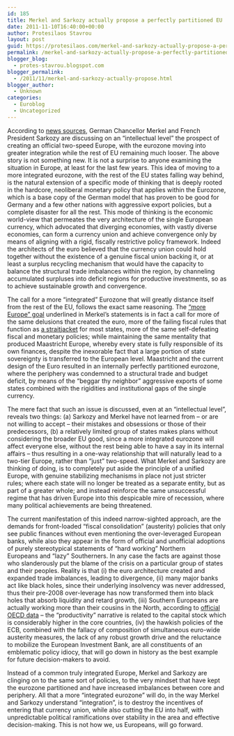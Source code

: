 ```yaml
---
id: 185
title: Merkel and Sarkozy actually propose a perfectly partitioned EU
date: 2011-11-10T16:40:00+00:00
author: Protesilaos Stavrou
layout: post
guid: https://protesilaos.com/merkel-and-sarkozy-actually-propose-a-perfectly-partitioned-eu/
permalink: /merkel-and-sarkozy-actually-propose-a-perfectly-partitioned-eu/
blogger_blog:
  - protes-stavrou.blogspot.com
blogger_permalink:
  - /2011/11/merkel-and-sarkozy-actually-propose.html
blogger_author:
  - Unknown
categories:
  - Euroblog
  - Uncategorized
---
```

According to [news sources](http://www.reuters.com/article/2011/11/09/us-eurozone-future-sarkozy-idUSTRE7A85VV20111109), German Chancellor Merkel and French President Sarkozy are discussing on an &#8220;intellectual level&#8221;&nbsp;the prospect of creating an official two-speed Europe, with the eurozone moving into greater integration while the rest of EU remaining much looser. The above story is not something new. It&nbsp;is not a surprise to anyone examining the situation in Europe, at least for the last few years. This idea of moving to a more integrated eurozone, with the rest of the EU states falling way behind, is the natural extension of a specific mode of thinking that is deeply rooted in the hardcore, neoliberal monetary policy that applies within the Eurozone, which is a base copy of the German model that&nbsp;has proven to be&nbsp;good for Germany and a few other nations with aggressive export policies, but a complete disaster for all the rest. This mode of thinking is the economic world-view that permeates the very architecture of the single European currency, which advocated that diverging economies, with vastly diverse economies, can form a currency union and achieve convergence only by means of&nbsp;aligning with a rigid,&nbsp;fiscally restrictive policy framework. Indeed the architects of the euro believed that the currency union could hold together without the existence of a genuine fiscal union backing it, or at least a surplus recycling mechanism that would have the capacity to balance the structural trade imbalances within the region, by channeling accumulated surpluses into deficit regions for productive investments, so as to achieve sustainable growth and convergence.

The call for a more &#8220;integrated&#8221; Eurozone that will greatly distance itself from the rest of the EU, follows the exact same reasoning. The [&#8220;more Europe&#8221;&nbsp;goal](http://www.creditwritedowns.com/2011/11/merkel-the-ecb-has-a-clear-mandate-stability-of-the-currency.html)&nbsp;underlined in Merkel&#8217;s statements&nbsp;is in fact a call for more of the same delusions that created the euro, more of the failing fiscal rules that function as [a straitjacket](http://krugman.blogs.nytimes.com/2011/03/27/the-euro-straitjacket/) for most states, more of the same self-defeating fiscal and monetary policies; while maintaining the same mentality that produced Maastricht Europe, whereby every state is fully responsible of its own finances, despite the inexorable fact that a large portion of state sovereignty is transferred to the European level. Maastricht and the current design of the Euro resulted in an internally&nbsp;perfectly partitioned eurozone, where the periphery was condemned to a&nbsp;structural trade and budget deficit, by means of the &#8220;beggar thy neighbor&#8221; aggressive exports of some states&nbsp;combined with&nbsp;the rigidities and institutional gaps of the single currency.

The mere fact that such an issue is discussed, even at an &#8220;intellectual level&#8221;, reveals two things: (a) Sarkozy and Merkel have not learned from &#8211;&nbsp;or are not willing to accept &#8211; their mistakes and obsessions or those of their predecessors, (b) a relatively limited group of states makes plans without considering the broader EU good, since a more integrated eurozone will affect everyone else, without the rest&nbsp;being able to have a say in its internal affairs &#8211; thus resulting in a one-way relationship that will&nbsp;naturally lead to a two-tier Europe, rather than &#8220;just&#8221; two-speed. What Merkel and Sarkozy are thinking of doing, is to completely put aside the principle of a unified Europe, with genuine stabilizing mechanisms in place not just stricter rules;&nbsp;where each state will no longer be treated as a separate entity, but as part of a greater whole; and instead reinforce the same unsuccessful regime that has driven Europe into this despicable mire of recession, where many political achievements are being threatened.

The current manifestation of this indeed narrow-sighted approach, are the demands for front-loaded &#8220;fiscal consolidation&#8221; (austerity) policies that only see public finances without even mentioning the over-leveraged European banks, while also&nbsp;they appear in the&nbsp;form of&nbsp;official and unofficial adoptions of purely stereotypical statements&nbsp;of &#8220;hard working&#8221;&nbsp;Northern Europeans&nbsp;and &#8220;lazy&#8221; Southerners. In any case the facts are against those who slanderously put the blame of the crisis on a particular group of states and their peoples. Reality is that (i) the euro architecture created and expanded trade imbalances, leading to divergence, (ii) many major banks act like black holes, since their underlying insolvency was never addressed, thus their pre-2008 over-leverage has now transformed them into black holes that absorb liquidity and retard growth, (iii) Southern Europeans are actually working more than their cousins in the North, according to [official OECD data](http://streetlightblog.blogspot.com/2011/10/where-exactly-are-those-lazy-southern.html) &#8211; the &#8220;productivity&#8221; narrative is related to the capital stock which is considerably higher in the core countries, (iv) the hawkish policies of the ECB, combined with the fallacy of composition of simultaneous&nbsp;euro-wide austerity measures, the lack of any robust&nbsp;growth drive and the reluctance to mobilize the European Investment Bank, are all constituents of an emblematic policy idiocy, that will go down in history as the best example for future decision-makers to avoid. 

Instead of a common truly integrated&nbsp;Europe, Merkel and Sarkozy are clinging on to the same sort of policies, to the very mindset that have kept the eurozone partitioned and have increased imbalances between core and periphery. All that a more &#8220;integrated eurozone&#8221; will do, in the way Merkel and Sarkozy understand &#8220;integration&#8221;,&nbsp;is to destroy the incentives of entering that currency&nbsp;union, while also cutting the EU into half, with unpredictable political ramifications over stability in the area and effective decision-making. This is not how we, us Europeans, will go forward.